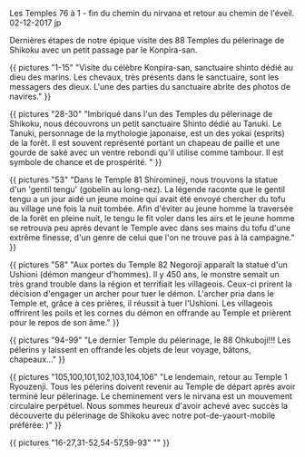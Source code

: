 Les Temples 76 à 1 - fin du chemin du nirvana et retour au chemin de l'éveil.
02-12-2017
jp

Dernières étapes de notre épique visite des 88 Temples du pélerinage de Shikoku avec un petit passage par le Konpira-san.


{{ pictures "1-15" "Visite du célèbre Konpira-san, sanctuaire shinto dédié au dieu des marins. Les chevaux, très présents dans le sanctuaire, sont les messagers des dieux. L'une des parties du sanctuaire abrite des photos de navires." }}



{{ pictures "28-30" "Imbriqué dans l'un des Temples du pélerinage de Shikoku, nous découvrons un petit sanctuaire Shinto dédié au Tanuki. Le Tanuki, personnage de la mythologie japonaise, est un des yokai (esprits) de la forêt. Il est souvent représenté portant un chapeau de paille et une gourde de saké avec un ventre rebondi qu'il utilise comme tambour. Il est symbole de chance et de prospérité. " }}


{{ pictures "53" "Dans le Temple 81 Shiromineji, nous trouvons la statue d'un 'gentil tengu' (gobelin au long-nez). La légende raconte que le gentil tengu a un jour aidé un jeune moine qui avait été envoyé chercher du tofu au village une fois la nuit tombée. Afin d'éviter au jeune homme la traversée de la forêt en pleine nuit, le tengu le fit voler dans les airs et le jeune homme se retrouva peu après devant le Temple avec dans ses mains du tofu d'une extrême finesse, d'un genre de celui que l'on ne trouve pas à la campagne." }}


{{ pictures "58" "Aux portes du Temple 82 Negoroji apparaît la statue d'un Ushioni (démon mangeur d'hommes). Il y 450 ans, le monstre semait un très grand trouble dans la région et terrifiait les villageois. Ceux-ci prirent la décision d'engager un archer pour tuer le démon. L'archer pria dans le Temple et, grâce à ces prières, il réussit à tuer l'Ushioni. Les villageois offrirent les poils et les cornes du démon en offrande au Temple et prièrent pour le repos de son âme." }}


{{ pictures "94-99" "Le dernier Temple du pélerinage, le 88 Ohkuboji!!! Les pélerins y laissent en offrande les objets de leur voyage, bâtons, chapeaux..." }}


{{ pictures "105,100,101,102,103,104,106" "Le lendemain, retour au Temple 1 Ryouzenji. Tous les pélerins doivent revenir au Temple de départ après avoir terminé leur pélerinage. Le cheminement vers le nirvana est un mouvement circulaire perpétuel. Nous sommes heureux d'avoir achevé avec succès la découverte du pélerinage de Shikoku avec notre pot-de-yaourt-mobile préférée: )" }}

{{ pictures "16-27,31-52,54-57,59-93" "" }}
